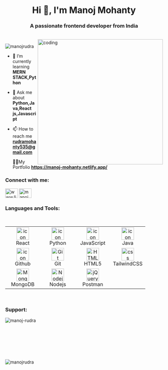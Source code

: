 <h1 align="center">Hi 👋, I'm Manoj Mohanty</h1>
<h3 align="center">A passionate frontend developer from India</h3>
<br/>
<img align="right" alt="coding" width="400" src="https://user-images.githubusercontent.com/55389276/140866485-8fb1c876-9a8f-4d6a-98dc-08c4981eaf70.gif">
<p align="left"> <img src="https://komarev.com/ghpvc/?username=manojrudra&label=Profile%20views&color=0e75b6&style=flat" alt="manojrudra" /> </p>

- 🌱 I’m currently learning **MERN STACK,Python**

- 💬 Ask me about **Python,Java,React js,Javascript**

- 📫 How to reach me **rudramohanty535@gmail.com**
  
  🧑‍💻My Portfolio **https://manoj-mohanty.netlify.app/**
  
<h3 align="left">Connect with me:</h3>
<p align="left">
<a href="https://linkedin.com/in/www.linkedin.com/in/Manoj Mohanty" target="blank"><img align="center" src="https://raw.githubusercontent.com/rahuldkjain/github-profile-readme-generator/master/src/images/icons/Social/linked-in-alt.svg" alt="www.linkedin.com/in/Manoj Mohanty" height="30" width="40" /></a>
<a href="https://instagram.com/manoj_2.oo" target="blank"><img align="center" src="https://raw.githubusercontent.com/rahuldkjain/github-profile-readme-generator/master/src/images/icons/Social/instagram.svg" alt="manoj_2.oo" height="30" width="40" /></a>
</p>

<h3 align="left">Languages and Tools:</h3>
<table>
<div style="display: flex; align-items: flex-start; align: center">
<table align="center">
  <tr>
    <td align="center" width="96">
        <img src="https://techstack-generator.vercel.app/react-icon.svg" alt="icon" width="40" height="40" />
      <br>React
    </td>
    <td align="center" width="96">
      <a href="https://www.python.org/">
        <img src="https://techstack-generator.vercel.app/python-icon.svg" alt="icon" width="40" height="40" />
      </a>
      <br>Python
    </td>
    <td align="center" width="96">
        <img src="https://techstack-generator.vercel.app/js-icon.svg" alt="icon" width="40" height="40" />
      <br>JavaScript
    </td>
<!--     <td align="center" width="96">
        <img src="https://techstack-generator.vercel.app/cpp-icon.svg" alt="icon" width="40" height="40" />
      <br>C++
    </td> -->
    <td align="center" width="96">
        <img src="https://techstack-generator.vercel.app/java-icon.svg" alt="icon" width="40" height="40" />
      <br>Java
    </td>
  </tr>
  <tr>
    <td align="center" width="96">
        <img src="https://techstack-generator.vercel.app/github-icon.svg" alt="icon" width="40" height="40" />
      <br>Github
    </td>
    <td align="center" width="96"> 
        <img src="https://user-images.githubusercontent.com/25181517/192108372-f71d70ac-7ae6-4c0d-8395-51d8870c2ef0.png" width="40" height="40" alt="Git" />
      <br>Git
    </td>
    <td align="center"  width="96">
        <img src="https://skillicons.dev/icons?i=html" width="40" height="40" alt="HTML5" />
      <br>HTML5
    </td>
    <td align="center" width="96">
        <img src="https://skillicons.dev/icons?i=tailwind" width="40" height="40" alt="css" />
      <br>TailwindCSS
    </td>

  </tr>
 <tr>
      <td align="center" width="96">
        <img src="https://skillicons.dev/icons?i=mongodb" width="40" height="40" alt="MongoDB" />
      <br>MongoDB
    </td>
        <td align="center" width="96">
        <img src="https://skillicons.dev/icons?i=nodejs" width="40" height="40" alt="Nodejs" />
      <br>Nodejs
      </td>
      </td>
  <td align="center" width="96">
        <img src="https://skillicons.dev/icons?i=postman"width="40" height="40" alt="jQuery" />
      <br>Postman
    </td>
 </tr>
</table>
<br/>

<h3 align="left">Support:</h3>

<p><img align="left" src="https://github-readme-stats.vercel.app/api/top-langs?username=manojrudra&show_icons=true&locale=en&layout=compact" alt="manoj-rudra" /></p>
</br></br></br></br></br></br></br>


<p><img  src="https://github-readme-streak-stats.herokuapp.com/?user=manojrudra&" alt="manojrudra" /></p>
  
